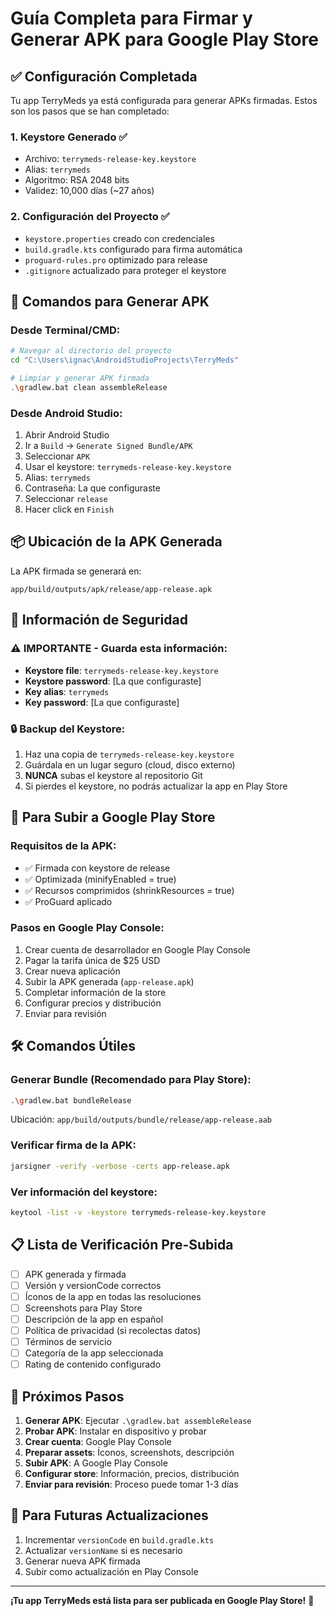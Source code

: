 # Guía Completa para Firmar y Generar APK para Google Play Store

## ✅ Configuración Completada

Tu app TerryMeds ya está configurada para generar APKs firmadas. Estos son los pasos que se han completado:

### 1. Keystore Generado ✅
- Archivo: `terrymeds-release-key.keystore`
- Alias: `terrymeds`
- Algoritmo: RSA 2048 bits
- Validez: 10,000 días (~27 años)

### 2. Configuración del Proyecto ✅
- `keystore.properties` creado con credenciales
- `build.gradle.kts` configurado para firma automática
- `proguard-rules.pro` optimizado para release
- `.gitignore` actualizado para proteger el keystore

## 🚀 Comandos para Generar APK

### Desde Terminal/CMD:
```bash
# Navegar al directorio del proyecto
cd "C:\Users\ignac\AndroidStudioProjects\TerryMeds"

# Limpiar y generar APK firmada
.\gradlew.bat clean assembleRelease
```

### Desde Android Studio:
1. Abrir Android Studio
2. Ir a `Build` → `Generate Signed Bundle/APK`
3. Seleccionar `APK`
4. Usar el keystore: `terrymeds-release-key.keystore`
5. Alias: `terrymeds`
6. Contraseña: La que configuraste
7. Seleccionar `release`
8. Hacer click en `Finish`

## 📦 Ubicación de la APK Generada

La APK firmada se generará en:
```
app/build/outputs/apk/release/app-release.apk
```

## 🔐 Información de Seguridad

### ⚠️ IMPORTANTE - Guarda esta información:
- **Keystore file**: `terrymeds-release-key.keystore`
- **Keystore password**: [La que configuraste]
- **Key alias**: `terrymeds`
- **Key password**: [La que configuraste]

### 🔒 Backup del Keystore:
1. Haz una copia de `terrymeds-release-key.keystore`
2. Guárdala en un lugar seguro (cloud, disco externo)
3. **NUNCA** subas el keystore al repositorio Git
4. Si pierdes el keystore, no podrás actualizar la app en Play Store

## 📱 Para Subir a Google Play Store

### Requisitos de la APK:
- ✅ Firmada con keystore de release
- ✅ Optimizada (minifyEnabled = true)
- ✅ Recursos comprimidos (shrinkResources = true)
- ✅ ProGuard aplicado

### Pasos en Google Play Console:
1. Crear cuenta de desarrollador en Google Play Console
2. Pagar la tarifa única de $25 USD
3. Crear nueva aplicación
4. Subir la APK generada (`app-release.apk`)
5. Completar información de la store
6. Configurar precios y distribución
7. Enviar para revisión

## 🛠️ Comandos Útiles

### Generar Bundle (Recomendado para Play Store):
```bash
.\gradlew.bat bundleRelease
```
Ubicación: `app/build/outputs/bundle/release/app-release.aab`

### Verificar firma de la APK:
```bash
jarsigner -verify -verbose -certs app-release.apk
```

### Ver información del keystore:
```bash
keytool -list -v -keystore terrymeds-release-key.keystore
```

## 📋 Lista de Verificación Pre-Subida

- [ ] APK generada y firmada
- [ ] Versión y versionCode correctos
- [ ] Íconos de la app en todas las resoluciones
- [ ] Screenshots para Play Store
- [ ] Descripción de la app en español
- [ ] Política de privacidad (si recolectas datos)
- [ ] Términos de servicio
- [ ] Categoría de la app seleccionada
- [ ] Rating de contenido configurado

## 🎯 Próximos Pasos

1. **Generar APK**: Ejecutar `.\gradlew.bat assembleRelease`
2. **Probar APK**: Instalar en dispositivo y probar
3. **Crear cuenta**: Google Play Console
4. **Preparar assets**: Íconos, screenshots, descripción
5. **Subir APK**: A Google Play Console
6. **Configurar store**: Información, precios, distribución
7. **Enviar para revisión**: Proceso puede tomar 1-3 días

## 🔄 Para Futuras Actualizaciones

1. Incrementar `versionCode` en `build.gradle.kts`
2. Actualizar `versionName` si es necesario
3. Generar nueva APK firmada
4. Subir como actualización en Play Console

---
**¡Tu app TerryMeds está lista para ser publicada en Google Play Store!** 🎉
